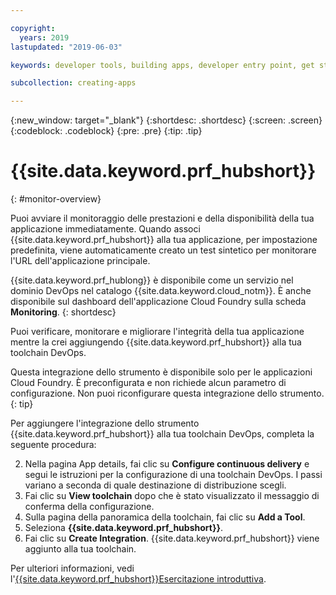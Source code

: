 ```yaml
---

copyright:
  years: 2019
lastupdated: "2019-06-03"

keywords: developer tools, building apps, developer entry point, get started coding, DevOps, toolchain, monitoring, monitor, health

subcollection: creating-apps

---
```

{:new_window: target="_blank"}
{:shortdesc: .shortdesc}
{:screen: .screen}
{:codeblock: .codeblock}
{:pre: .pre}
{:tip: .tip}

# {{site.data.keyword.prf_hubshort}}
{: #monitor-overview}

Puoi avviare il monitoraggio delle prestazioni e della disponibilità della tua applicazione immediatamente. Quando associ {{site.data.keyword.prf_hubshort}} alla tua applicazione, per impostazione predefinita, viene automaticamente creato un test sintetico per monitorare l'URL dell'applicazione principale.

{{site.data.keyword.prf_hublong}} è disponibile come un servizio nel dominio DevOps nel catalogo {{site.data.keyword.cloud_notm}}. È anche disponibile sul dashboard dell'applicazione Cloud Foundry sulla scheda **Monitoring**.
{: shortdesc}

Puoi verificare, monitorare e migliorare l'integrità della tua applicazione mentre la crei aggiungendo {{site.data.keyword.prf_hubshort}} alla tua toolchain DevOps.

Questa integrazione dello strumento è disponibile solo per le applicazioni Cloud Foundry. È preconfigurata e non richiede alcun parametro di configurazione. Non puoi riconfigurare questa integrazione dello strumento.
{: tip}

Per aggiungere l'integrazione dello strumento {{site.data.keyword.prf_hubshort}} alla tua toolchain DevOps, completa la seguente procedura:

2. Nella pagina App details, fai clic su **Configure continuous delivery** e segui le istruzioni per la configurazione di una toolchain DevOps. I passi variano a seconda di quale destinazione di distribuzione scegli.
3. Fai clic su **View toolchain** dopo che è stato visualizzato il messaggio di conferma della configurazione.
4. Sulla pagina della panoramica della toolchain, fai clic su **Add a Tool**.
5. Seleziona **{{site.data.keyword.prf_hubshort}}**.
6. Fai clic su **Create Integration**. {{site.data.keyword.prf_hubshort}} viene aggiunto alla tua toolchain.

Per ulteriori informazioni, vedi l'[{{site.data.keyword.prf_hubshort}}Esercitazione introduttiva](/docs/services/AvailabilityMonitoring?topic=availability-monitoring-avmon_gettingstarted). 
